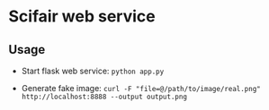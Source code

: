 # Scifair web service

## Usage
- Start flask web service:
`python app.py`

- Generate fake image:
`curl -F "file=@/path/to/image/real.png" http://localhost:8888 --output output.png`

